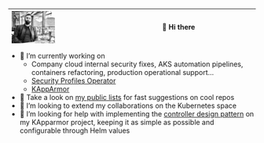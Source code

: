 |<img src=./img/tuxerrante-turano-profile-bw-356px.jpg width=50% align="left">|<div style="width:300px;">👋 Hi there</div>|
|-|-|

<!--
**tuxerrante/tuxerrante** is a ✨ _special_ ✨ repository because its `README.md` (this file) appears on your GitHub profile.

Here are some ideas to get you started:

- 🔭 I’m currently working on ...
- 🌱 I’m currently learning ...
- 👯 I’m looking to collaborate on ...
- 🤔 I’m looking for help with ...
- 💬 Ask me about ...
- 📫 How to reach me: ...
- 😄 Pronouns: ...
- ⚡ Fun fact: ...
-->

- 🔭 I’m currently working on
   - Company cloud internal security fixes, AKS automation pipelines, containers refactoring, production operational support...
   - [Security Profiles Operator](https://github.com/tuxerrante/security-profiles-operator)
   - [KAppArmor](https://github.com/tuxerrante/kapparmor)
- 🌱 Take a look on [my public lists](https://github.com/tuxerrante?tab=stars) for fast suggestions on cool repos
- 👯 I’m looking to extend my collaborations on the Kubernetes space
- 🤔 I’m looking for help with implementing the [controller design pattern](https://book.kubebuilder.io/architecture.html) on my KApparmor project, keeping it as simple as possible and configurable through Helm values